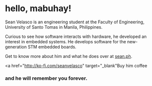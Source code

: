 # hello, mabuhay!

Sean Velasco is an engineering student at the Faculty of Engineering, University of Santo Tomas in Manila, Philippines.

Curious to see how software interacts with hardware, he developed an interest in embedded systems. He develops software for the new-generation STM embedded boards.

Get to know more about him and what he does over at [sean.ph](https://sean.ph).

<a href="http://ko-fi.com/seanvelasco" target="_blank"Buy him coffee</a>

### **and he will remember you forever.**
